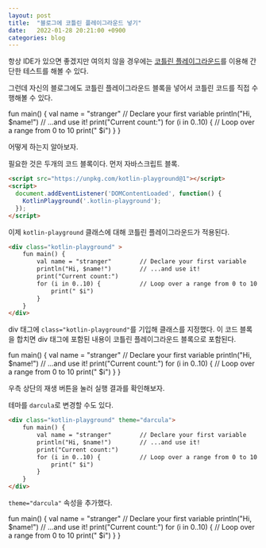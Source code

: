 ```yaml
---
layout: post
title:  "블로그에 코틀린 플레이그라운드 넣기"
date:   2022-01-28 20:21:00 +0900
categories: blog
---
```


항상 IDE가 있으면 좋겠지만 여의치 않을 경우에는 [코틀린 플레이그라운드](https://play.kotlinlang.org/)를 이용해 간단한 테스트를 해볼 수 있다.

그런데 자신의 블로그에도 코틀린 플레이그라운드 블록을 넣어서 코틀린 코드를 직접 수행해볼 수 있다.

<div class="kotlin-playground" >
    fun main() {
        val name = "stranger"        // Declare your first variable
        println("Hi, $name!")        // ...and use it!
        print("Current count:")
        for (i in 0..10) {           // Loop over a range from 0 to 10
            print(" $i")
        }
    }
</div>

어떻게 하는지 알아보자.

필요한 것은 두개의 코드 블록이다. 먼저 자바스크립트 블록.

```html
<script src="https://unpkg.com/kotlin-playground@1"></script>
<script>
  document.addEventListener('DOMContentLoaded', function() {
    KotlinPlayground('.kotlin-playground');
  });
</script>
```

이제 `kotlin-playground` 클래스에 대해 코틀린 플레이그라운드가 적용된다.

```html
<div class="kotlin-playground" >
    fun main() {
        val name = "stranger"        // Declare your first variable
        println("Hi, $name!")        // ...and use it!
        print("Current count:")
        for (i in 0..10) {           // Loop over a range from 0 to 10
            print(" $i")
        }
    }
</div>
```

div 태그에 `class="kotlin-playground"`를 기입해 클래스를 지정했다. 이 코드 블록을 합치면 div 태그에 포함된 내용이 코틀린 플레이그라운드 블록으로 포함된다.

<div class="kotlin-playground" >
    fun main() {
        val name = "stranger"        // Declare your first variable
        println("Hi, $name!")        // ...and use it!
        print("Current count:")
        for (i in 0..10) {           // Loop over a range from 0 to 10
            print(" $i")
        }
    }
</div>

우측 상단의 재생 버튼을 눌러 실행 결과를 확인해보자.

테마를 `darcula`로 변경할 수도 있다.

```html
<div class="kotlin-playground" theme="darcula">
    fun main() {
        val name = "stranger"        // Declare your first variable
        println("Hi, $name!")        // ...and use it!
        print("Current count:")
        for (i in 0..10) {           // Loop over a range from 0 to 10
            print(" $i")
        }
    }
</div>
```

`theme="darcula"` 속성을 추가했다.

<div class="kotlin-playground" theme="darcula">
    fun main() {
        val name = "stranger"        // Declare your first variable
        println("Hi, $name!")        // ...and use it!
        print("Current count:")
        for (i in 0..10) {           // Loop over a range from 0 to 10
            print(" $i")
        }
    }
</div>